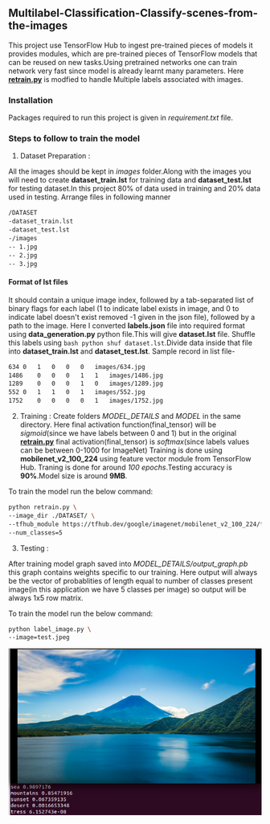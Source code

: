 ## Multilabel-Classification-Classify-scenes-from-the-images

This project use TensorFlow Hub to ingest pre-trained pieces of models it provides modules, which are pre-trained pieces of TensorFlow models that can be reused on new tasks.Using pretrained networks one can train network very fast since model is already learnt many 
parameters.
Here **[retrain.py](https://github.com/tensorflow/hub/blob/master/examples/image_retraining/retrain.py)** is modfied to handle Multiple labels associated with images.

### Installation
Packages required to run this project is given in *requirement.txt* file.

### Steps to follow to train the model
1) Dataset Preparation :

All the images should be kept in *images* folder.Along with the images you will need to create **dataset_train.lst** for training data and **dataset_test.lst** for testing dataset.In this project 80% of data used in training and 20% data used in testing. Arrange files in following manner
```bash
/DATASET
-dataset_train.lst
-dataset_test.lst
-/images
-- 1.jpg
-- 2.jpg
-- 3.jpg
```
#### Format of lst files
It should contain a unique image index, followed by a tab-separated list of binary flags for each label (1 to indicate label exists in image, and 0 to indicate label doesn't exist removed -1 given in the json file), followed by a path to the image.
Here I converted **labels.json** file into required format using **data_generation.py** python file.This will give **dataset.lst** file.
Shuffle this labels using ```bash python shuf dataset.lst```.Divide data inside that file into **dataset_train.lst** and **dataset_test.lst**. 
Sample record in list file-
```bash
634	0	1	0	0	0	images/634.jpg	
1486	0	0	0	1	1	images/1486.jpg	
1289	0	0	0	1	0	images/1289.jpg	
552	0	1	1	0	1	images/552.jpg	
1752	0	0	0	0	1	images/1752.jpg	
```

2) Training :
Create folders *MODEL_DETAILS* and *MODEL* in the same directory.
Here final activation function(final_tensor) will be *sigmoid*(since we have labels between 0 and 1) but in the original **[retrain.py](https://github.com/tensorflow/hub/blob/master/examples/image_retraining/retrain.py)** final activation(final_tensor) is *softmax*(since labels values can be between 0-1000 for ImageNet)
Training is done using **mobilenet_v2_100_224** using feature vector module from TensorFlow Hub.
Traning is done for around *100 epochs*.Testing accuracy is **90%**.Model size is around **9MB**.

To train the model run the below command:
```bash
python retrain.py \
--image_dir ./DATASET/ \
--tfhub_module https://tfhub.dev/google/imagenet/mobilenet_v2_100_224/feature_vector/2 \
--num_classes=5
```

3) Testing :

After training model graph saved into *MODEL_DETAILS/output_graph.pb* this graph contains weights specific to our training.
Here output will always be the vector of probablities of length equal to number of classes present image(in this application we have 5 
classes per image) so output will be always 1x5 row matrix.

To train the model run the below command:
```bash
python label_image.py \
--image=test.jpeg
```

![sample-result](result.png)

